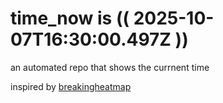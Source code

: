 # time_now is (( 2025-10-07T16:30:00.497Z ))

an automated repo that shows the currnent time

inspired by [breakingheatmap](https://github.com/breakingheatmap/breakingheatmap)